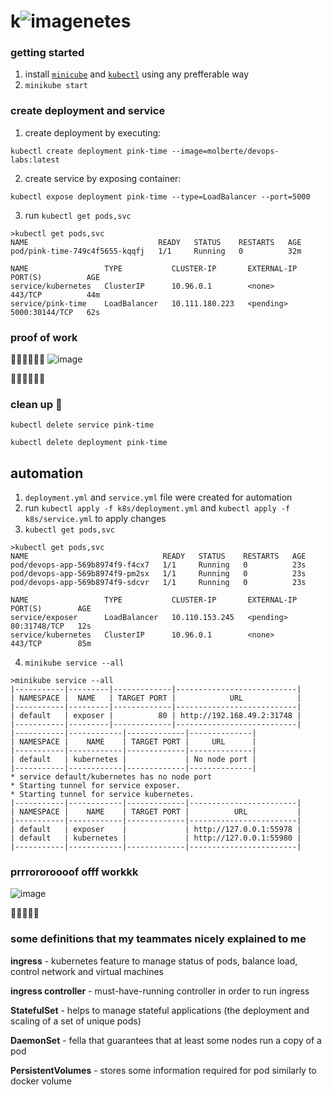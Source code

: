 # k![image](https://user-images.githubusercontent.com/63815121/199133688-a53868f9-8cca-4182-b6f9-f99bd6d07d55.png)netes
### getting started
1. install [`minicube`](https://minikube.sigs.k8s.io/docs/start/) and [`kubectl`](https://kubernetes.io/docs/tasks/tools/install-kubectl-windows/) using any prefferable way
2. `minikube start`

### create deployment and service
1. create deployment by executing:
```shell
kubectl create deployment pink-time --image=molberte/devops-labs:latest
```
2. create service by exposing container:
```shell
kubectl expose deployment pink-time --type=LoadBalancer --port=5000
```
3. run `kubectl get pods,svc`
```shell
>kubectl get pods,svc
NAME                             READY   STATUS    RESTARTS   AGE
pod/pink-time-749c4f5655-kqqfj   1/1     Running   0          32m

NAME                 TYPE           CLUSTER-IP       EXTERNAL-IP   PORT(S)          AGE
service/kubernetes   ClusterIP      10.96.0.1        <none>        443/TCP          44m
service/pink-time    LoadBalancer   10.111.180.223   <pending>     5000:30144/TCP   62s
```

### proof of work
👏👏👏👏👏👏
![image](https://user-images.githubusercontent.com/63815121/199133739-ae2f726b-4d84-479b-a4e0-d9fcab928f8a.png)

👏👏👏👏👏👏

### clean up 🧹
`kubectl delete service pink-time`

`kubectl delete deployment pink-time`

## automation 
1. `deployment.yml` and `service.yml` file were created for automation
2. run `kubectl apply -f k8s/deployment.yml` and `kubectl apply -f k8s/service.yml` to apply changes
3. `kubectl get pods,svc`
```shell
>kubectl get pods,svc
NAME                              READY   STATUS    RESTARTS   AGE
pod/devops-app-569b8974f9-f4cx7   1/1     Running   0          23s
pod/devops-app-569b8974f9-pm2sx   1/1     Running   0          23s
pod/devops-app-569b8974f9-sdcvr   1/1     Running   0          23s

NAME                 TYPE           CLUSTER-IP       EXTERNAL-IP   PORT(S)        AGE
service/exposer      LoadBalancer   10.110.153.245   <pending>     80:31748/TCP   12s
service/kubernetes   ClusterIP      10.96.0.1        <none>        443/TCP        85m
```

4. `minikube service --all`
```shell
>minikube service --all
|-----------|---------|-------------|---------------------------|
| NAMESPACE |  NAME   | TARGET PORT |            URL            |
|-----------|---------|-------------|---------------------------|
| default   | exposer |          80 | http://192.168.49.2:31748 |
|-----------|---------|-------------|---------------------------|
|-----------|------------|-------------|--------------|
| NAMESPACE |    NAME    | TARGET PORT |     URL      |
|-----------|------------|-------------|--------------|
| default   | kubernetes |             | No node port |
|-----------|------------|-------------|--------------|
* service default/kubernetes has no node port
* Starting tunnel for service exposer.
* Starting tunnel for service kubernetes.
|-----------|------------|-------------|------------------------|
| NAMESPACE |    NAME    | TARGET PORT |          URL           |
|-----------|------------|-------------|------------------------|
| default   | exposer    |             | http://127.0.0.1:55978 |
| default   | kubernetes |             | http://127.0.0.1:55980 |
|-----------|------------|-------------|------------------------|
```

### prrrororoooof offf workkk
![image](https://user-images.githubusercontent.com/63815121/199133806-b2c96d79-8898-4b17-8689-7d61bef0fa9b.png)

🥇🥇🥇🥇🥇

### some definitions that my teammates nicely explained to me

**ingress** - kubernetes feature to manage status of pods, balance load, control network and virtual machines

**ingress controller** - must-have-running controller in order to run ingress

**StatefulSet** - helps to manage stateful applications (the deployment and scaling of a set of unique pods)

**DaemonSet** - fella that guarantees that at least some nodes run a copy of a pod

**PersistentVolumes** - stores some information required for pod similarly to docker volume
